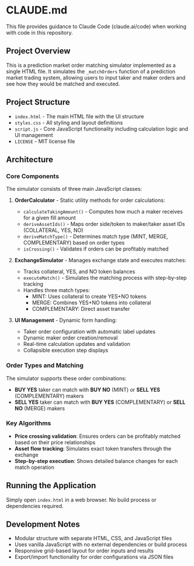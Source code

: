 # CLAUDE.md

This file provides guidance to Claude Code (claude.ai/code) when working with code in this repository.

## Project Overview
This is a prediction market order matching simulator implemented as a single HTML file. It simulates the `_matchOrders` function of a prediction market trading system, allowing users to input taker and maker orders and see how they would be matched and executed.

## Project Structure
- `index.html` - The main HTML file with the UI structure
- `styles.css` - All styling and layout definitions
- `script.js` - Core JavaScript functionality including calculation logic and UI management
- `LICENSE` - MIT license file

## Architecture

### Core Components
The simulator consists of three main JavaScript classes:

1. **OrderCalculator** - Static utility methods for order calculations:
   - `calculateTakingAmount()` - Computes how much a maker receives for a given fill amount
   - `deriveAssetIds()` - Maps order side/token to maker/taker asset IDs (COLLATERAL, YES, NO)
   - `deriveMatchType()` - Determines match type (MINT, MERGE, COMPLEMENTARY) based on order types
   - `isCrossing()` - Validates if orders can be profitably matched

2. **ExchangeSimulator** - Manages exchange state and executes matches:
   - Tracks collateral, YES, and NO token balances
   - `executeMatch()` - Simulates the matching process with step-by-step tracking
   - Handles three match types:
     - MINT: Uses collateral to create YES+NO tokens
     - MERGE: Combines YES+NO tokens into collateral  
     - COMPLEMENTARY: Direct asset transfer

3. **UI Management** - Dynamic form handling:
   - Taker order configuration with automatic label updates
   - Dynamic maker order creation/removal
   - Real-time calculation updates and validation
   - Collapsible execution step displays

### Order Types and Matching
The simulator supports these order combinations:
- **BUY YES** taker can match with **BUY NO** (MINT) or **SELL YES** (COMPLEMENTARY) makers
- **SELL YES** taker can match with **BUY YES** (COMPLEMENTARY) or **SELL NO** (MERGE) makers

### Key Algorithms
- **Price crossing validation**: Ensures orders can be profitably matched based on their price relationships
- **Asset flow tracking**: Simulates exact token transfers through the exchange
- **Step-by-step execution**: Shows detailed balance changes for each match operation

## Running the Application
Simply open `index.html` in a web browser. No build process or dependencies required.

## Development Notes
- Modular structure with separate HTML, CSS, and JavaScript files
- Uses vanilla JavaScript with no external dependencies or build process
- Responsive grid-based layout for order inputs and results
- Export/import functionality for order configurations via JSON files